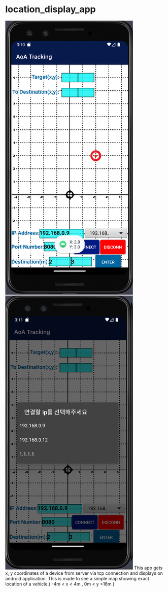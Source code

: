 # location_display_app


![Display](display-1.png) 
![Display](display-2.png) 
This app gets x, y coordinates of a device from server via tcp connection and displays  on android application.
This is made to see a simple map showing exact location of a vehicle.( -4m < x < 4m  , 0m < y <16m )
